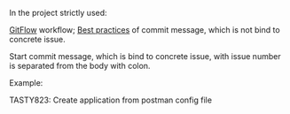 In the project strictly used:

[GitFlow](https://ru.atlassian.com/git/tutorials/comparing-workflows/gitflow-workflow) workflow;
[Best practices](https://chris.beams.io/posts/git-commit) of commit message, which is not bind to concrete issue.

Start commit message, which is bind to concrete issue, with issue number is separated from the body with colon.

Example:

TASTY823: Create application from postman config file
